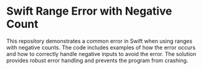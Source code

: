 # Swift Range Error with Negative Count

This repository demonstrates a common error in Swift when using ranges with negative counts.  The code includes examples of how the error occurs and how to correctly handle negative inputs to avoid the error. The solution provides robust error handling and prevents the program from crashing.